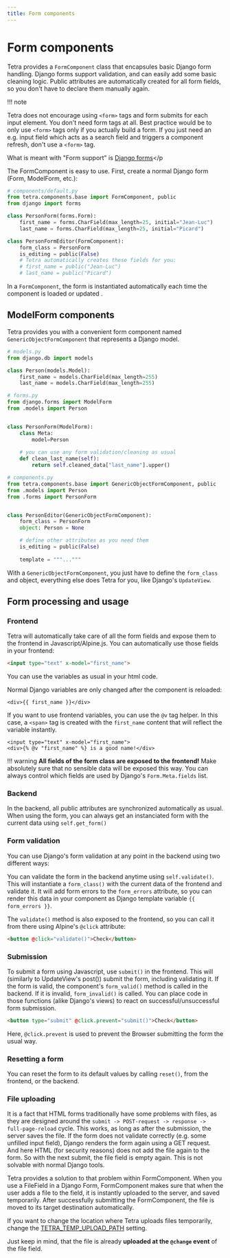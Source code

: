 ```yaml
---
title: Form components
---
```


# Form components

Tetra provides a `FormComponent` class that encapsules basic Django form handling. Django forms support validation, 
and can easily add some basic cleaning logic.
Public attributes are automatically created for all form fields, so you don't have to declare them manually again.

!!! note
    <p>Tetra does not encourage using `<form>` tags and form submits for each input element. You don't need form tags at all.
    Best practice would be to only use `<form>` tags only if you actually build a form. If you just need an e.g. input
    field which acts as a search field and triggers a component refresh, don't use a `<form>` tag.
    </p>
    <p>What is meant with "Form support" is [Django forms](https://docs.djangoproject.com/en/5.0/topics/forms/)</p

The FormComponent is easy to use. First, create a normal Django form (Form, ModelForm, etc.):

```python
# components/default.py
from tetra.components.base import FormComponent, public
from django import forms 

class PersonForm(forms.Form):
    first_name = forms.CharField(max_length=25, initial="Jean-Luc")
    last_name = forms.CharField(max_length=25, initial="Picard")

class PersonFormEditor(FormComponent):
    form_class = PersonForm
    is_editing = public(False)
    # Tetra automatically creates these fields for you:
    # first_name = public("Jean-Luc")
    # last_name = public("Picard")
```

In a `FormComponent`, the form is instantiated automatically each time the component is loaded or updated
.
## ModelForm components
Tetra provides you with a convenient form component named `GenericObjectFormComponent` that represents a Django model.

```python
# models.py
from django.db import models

class Person(models.Model):
    first_name = models.CharField(max_length=255)
    last_name = models.CharField(max_length=255)
```

```python
# forms.py
from django.forms import ModelForm
from .models import Person


class PersonForm(ModelForm):
    class Meta:
        model=Person
    
    # you can use any form validation/cleaning as usual
    def clean_last_name(self):
        return self.cleaned_data["last_name"].upper()

```

```python
# components.py
from tetra.components.base import GenericObjectFormComponent, public
from .models import Person
from .forms import PersonForm


class PersonEditor(GenericObjectFormComponent):
    form_class = PersonForm
    object: Person = None

    # define other attributes as you need them
    is_editing = public(False)
    
    template = """..."""
```
With a `GenericObjectFormComponent`, you just have to define the `form_class` and object, everything else does Tetra for you, like Django's `UpdateView`.

## Form processing and usage

### Frontend

Tetra will automatically take care of all the form fields and expose them to the frontend in Javascript/Alpine.js. You 
can automatically use those fields in your frontend:

```html
<input type="text" x-model="first_name">
```

You can use the variables as usual in your html code. 

Normal Django variables are only changed after the component is reloaded:

```django
<div>{{ first_name }}</div>
```

If you want to use frontend variables, you can use the `@v` tag helper. In this case, a `<span>` tag is created with the `first_name` content that will reflect the variable instantly.

```django
<input type="text" x-model="first_name">
<div>{% @v "first_name" %} is a good name!</div>
```

!!! warning
    **All fields of the form class are exposed to the frontend!** Make absolutely sure that no sensible data will be 
    exposed this way. You can always control which fields are used by Django's `Form.Meta.fields` list.

### Backend

In the backend, all public attributes are synchronized automatically as usual. When using the form, you can always get 
an instanciated form with the current data using `self.get_form()`

### Form validation

You can use Django's form validation at any point in the backend using two different ways:

You can validate the form in the backend anytime using `self.validate()`. This will instantiate a `form_class()` with the 
current data of the frontend and validate it. It will add form errors to the `form_errors` attribute,
so you can render this data in your component as Django template variable `{{ form_errors }}`.

The `validate()` method is also exposed to the frontend, so you can call it from there using Alpine's `@click` attribute:

```html
<button @click="validate()">Check</button>
```


### Submission

To submit a form using Javascript, use `submit()` in the frontend. This will (similarly to UpdateView's post()) submit the
form, including validating it. If the form is valid, the component's `form_valid()` method is called in the backend.
If it is invalid, `form_invalid()` is called. You can place code in those functions (alike Django's views) to react on 
successful/unsuccessful form submission.

```html
<button type="submit" @click.prevent="submit()">Check</button>
```

Here, `@click.prevent` is used to prevent the Browser submitting the form the usual way.


### Resetting a form

You can reset the form to its default values by calling `reset()`, from the frontend, or the backend.

### File uploading

It is a fact that HTML forms traditionally have some problems with files, as they are designed around the `submit -> POST-request -> response -> full-page-reload` cycle. This works, as long as after the submission, the server saves the file. If the form does not validate correctly (e.g. some unfilled input field), Django renders the form again using a GET request. And here HTML (for security reasons) does not add the file again to the form. So with the next submit, the file field is empty again. This is not solvable with normal Django tools.

Tetra provides a solution to that problem within FormComponent. When you use a FileField in a Django Form, FormComponent makes sure that when the user adds a file to the field, it is instantly uploaded to the server, and saved temporarily. After successfully submitting the FormComponent, the file is moved to its target destination automatically.

If you want to change the location where Tetra uploads files temporarily, change the [TETRA_TEMP_UPLOAD_PATH](settings.md#tetra_temp_upload_path) setting.

Just keep in mind, that the file is already **uploaded at the `@change` event** of the file field.
